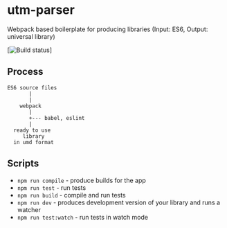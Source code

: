 # utm-parser

Webpack based boilerplate for producing libraries (Input: ES6, Output: universal library)

[![Build status](https://travis-ci.org/permettez-moi-de-construire/store-utm.svg?branch=master)]

## Process

```
ES6 source files
       |
       |
    webpack
       |
       +--- babel, eslint
       |
  ready to use
     library
  in umd format
```

## Scripts

* `npm run compile` - produce builds for the app
* `npm run test` - run tests
* `npm run build` - compile and run tests
* `npm run dev` - produces development version of your library and runs a watcher
* `npm run test:watch` - run tests in watch mode
